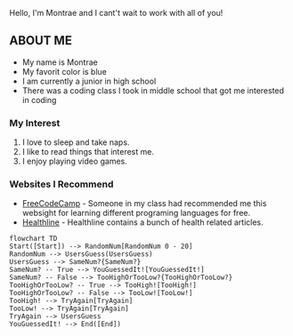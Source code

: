 Hello, I'm Montrae and I cant't wait to work with all of you!

## **ABOUT ME**

* My name is Montrae  
* My favorit color is blue  
* I am currently a junior in high school  
* There was a coding class I took in middle school that got me interested in coding  

### **My Interest**

1. I love to sleep and take naps.  
2. I like to read things that interest me.  
3. I enjoy playing video games.
     
### **Websites I Recommend**

- [FreeCodeCamp](https://www.freecodecamp.org/) - Someone in my class had recommended me this websight for learning different programing languages for free.  
- [Healthline](https://www.healthline.com/m) - Healthline contains a bunch of health related articles.  


```mermaid
flowchart TD
Start([Start]) --> RandomNum[RandomNum 0 - 20]
RandomNum --> UsersGuess(UsersGuess)
UsersGuess --> SameNum?{SameNum?}
SameNum? -- True --> YouGuessedIt![YouGuessedIt!]
SameNum? -- False --> TooHighOrTooLow?{TooHighOrTooLow?}
TooHighOrTooLow? -- True --> TooHigh![TooHigh!]
TooHighOrTooLow? -- False --> TooLow![TooLow!]
TooHigh! --> TryAgain[TryAgain]
TooLow! --> TryAgain[TryAgain]
TryAgain --> UsersGuess
YouGuessedIt! --> End([End])
```
